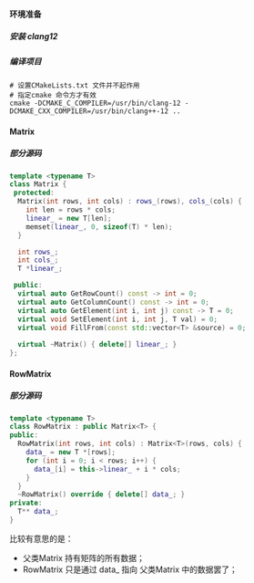 #### 环境准备

##### 安装 clang12





##### 编译项目

```shell
# 设置CMakeLists.txt 文件并不起作用
# 指定cmake 命令方才有效
cmake -DCMAKE_C_COMPILER=/usr/bin/clang-12 -DCMAKE_CXX_COMPILER=/usr/bin/clang++-12 ..
```



#### Matrix

##### 部分源码

```cpp
template <typename T>
class Matrix {
 protected:
  Matrix(int rows, int cols) : rows_(rows), cols_(cols) {
    int len = rows * cols;
    linear_ = new T[len];
    memset(linear_, 0, sizeof(T) * len);
  }

  int rows_;
  int cols_;
  T *linear_;

 public:
  virtual auto GetRowCount() const -> int = 0;
  virtual auto GetColumnCount() const -> int = 0;
  virtual auto GetElement(int i, int j) const -> T = 0;
  virtual void SetElement(int i, int j, T val) = 0;
  virtual void FillFrom(const std::vector<T> &source) = 0;
    
  virtual ~Matrix() { delete[] linear_; }
};
```



#### RowMatrix

##### 部分源码

```cpp
template <typename T>
class RowMatrix : public Matrix<T> {
public:
  RowMatrix(int rows, int cols) : Matrix<T>(rows, cols) {
    data_ = new T *[rows];
    for (int i = 0; i < rows; i++) {
      data_[i] = this->linear_ + i * cols;
    }
  }
  ~RowMatrix() override { delete[] data_; }
private:
  T** data_; 
}
```

比较有意思的是：

- 父类Matrix 持有矩阵的所有数据；
- RowMatrix 只是通过 data_ 指向 父类Matrix 中的数据罢了；



